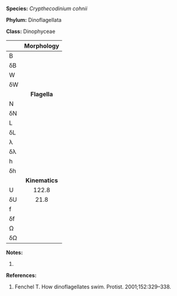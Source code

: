 **Species:** *Crypthecodinium cohnii*

**Phylum:** Dinoflagellata

**Class:** Dinophyceae

|    | **Morphology** |
|:-- | :------------: |
| B  |  |
| δB |  |
| W  |  |
| δW |  |
|    | **Flagella** |
| N  |  |
| δN |  |
| L  |  |
| δL |  |
| λ  |  |
| δλ |  |
| h  |  |
| δh |  |
|    | **Kinematics** |
| U  | 122.8 |
| δU | 21.8 |
| f  |  |
| δf |  |
| Ω  |  |
| δΩ |  |

**Notes:**

1.

**References:**

1. Fenchel T.  How dinoflagellates swim.  Protist. 2001;152:329–338.
